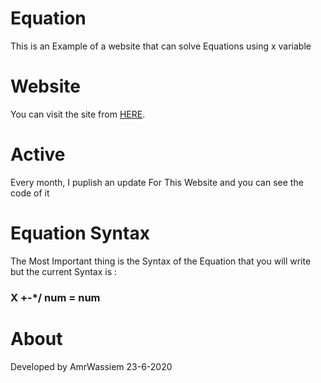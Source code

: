 # Equation
This is an Example of a website that can solve
Equations using x variable

# Website
You can visit the site from [HERE](https://amrwassiem.github.io/Equation/).

# Active
Every month, I puplish an update For This Website
and you can see the code of it

# Equation Syntax
The Most Important thing is the Syntax of the Equation
that you will write but the current Syntax is :
### X +\-\*\/ num = num

# About
Developed by AmrWassiem
23-6-2020
